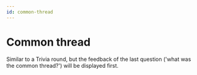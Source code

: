 ```yaml
---
id: common-thread
---
```


# Common thread
Similar to a Trivia round, but the feedback of the last question ('what was the common thread?') will be displayed first.
